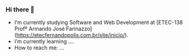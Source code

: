 ### Hi there 👋

- I’m currently studying Software and Web Development at [ETEC-138 Profº Armando José Farinazzo] (https://etecfernandopolis.com.br/site/inicio/).
- I’m currently learning ....
- How to reach me: ...
